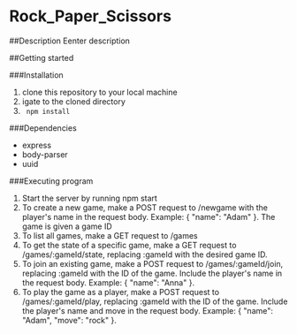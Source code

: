 # Rock_Paper_Scissors
##Description
Eenter description

##Getting started

###Installation
1. clone this repository to your local machine
2. igate to the cloned directory
3.  <code> npm install </code> 

###Dependencies
* express
* body-parser
* uuid


###Executing program
1. Start the server by running npm start
2. To create a new game, make a POST request to /newgame with the player's name in the request body. Example: { "name": "Adam" }. The game is given a game ID
3. To list all games, make a GET request to /games
4. To get the state of a specific game, make a GET request to /games/:gameId/state, replacing :gameId with the desired game ID.
5. To join an existing game, make a POST request to /games/:gameId/join, replacing :gameId with the ID of the game. Include the player's name in the request body. Example: { "name": "Anna" }.
6. To play the game as a player, make a POST request to /games/:gameId/play, replacing :gameId with the ID of the game. Include the player's name and move in the request body. Example: { "name": "Adam", "move": "rock" }.


